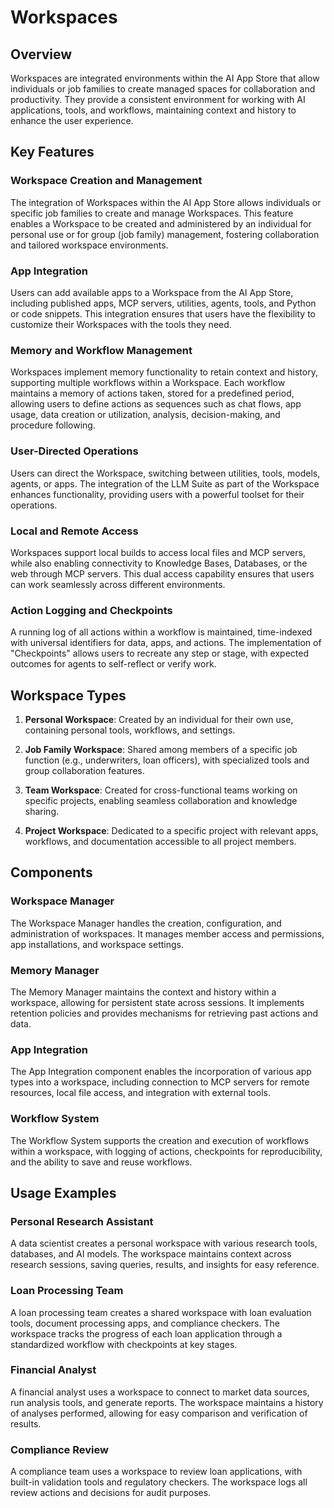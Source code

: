 # Workspaces

## Overview

Workspaces are integrated environments within the AI App Store that allow individuals or job families to create managed spaces for collaboration and productivity. They provide a consistent environment for working with AI applications, tools, and workflows, maintaining context and history to enhance the user experience.

## Key Features

### Workspace Creation and Management

The integration of Workspaces within the AI App Store allows individuals or specific job families to create and manage Workspaces. This feature enables a Workspace to be created and administered by an individual for personal use or for group (job family) management, fostering collaboration and tailored workspace environments.

### App Integration

Users can add available apps to a Workspace from the AI App Store, including published apps, MCP servers, utilities, agents, tools, and Python or code snippets. This integration ensures that users have the flexibility to customize their Workspaces with the tools they need.

### Memory and Workflow Management

Workspaces implement memory functionality to retain context and history, supporting multiple workflows within a Workspace. Each workflow maintains a memory of actions taken, stored for a predefined period, allowing users to define actions as sequences such as chat flows, app usage, data creation or utilization, analysis, decision-making, and procedure following.

### User-Directed Operations

Users can direct the Workspace, switching between utilities, tools, models, agents, or apps. The integration of the LLM Suite as part of the Workspace enhances functionality, providing users with a powerful toolset for their operations.

### Local and Remote Access

Workspaces support local builds to access local files and MCP servers, while also enabling connectivity to Knowledge Bases, Databases, or the web through MCP servers. This dual access capability ensures that users can work seamlessly across different environments.

### Action Logging and Checkpoints

A running log of all actions within a workflow is maintained, time-indexed with universal identifiers for data, apps, and actions. The implementation of "Checkpoints" allows users to recreate any step or stage, with expected outcomes for agents to self-reflect or verify work.

## Workspace Types

1. **Personal Workspace**: Created by an individual for their own use, containing personal tools, workflows, and settings.

2. **Job Family Workspace**: Shared among members of a specific job function (e.g., underwriters, loan officers), with specialized tools and group collaboration features.

3. **Team Workspace**: Created for cross-functional teams working on specific projects, enabling seamless collaboration and knowledge sharing.

4. **Project Workspace**: Dedicated to a specific project with relevant apps, workflows, and documentation accessible to all project members.

## Components

### Workspace Manager

The Workspace Manager handles the creation, configuration, and administration of workspaces. It manages member access and permissions, app installations, and workspace settings.

### Memory Manager

The Memory Manager maintains the context and history within a workspace, allowing for persistent state across sessions. It implements retention policies and provides mechanisms for retrieving past actions and data.

### App Integration

The App Integration component enables the incorporation of various app types into a workspace, including connection to MCP servers for remote resources, local file access, and integration with external tools.

### Workflow System

The Workflow System supports the creation and execution of workflows within a workspace, with logging of actions, checkpoints for reproducibility, and the ability to save and reuse workflows.

## Usage Examples

### Personal Research Assistant

A data scientist creates a personal workspace with various research tools, databases, and AI models. The workspace maintains context across research sessions, saving queries, results, and insights for easy reference.

### Loan Processing Team

A loan processing team creates a shared workspace with loan evaluation tools, document processing apps, and compliance checkers. The workspace tracks the progress of each loan application through a standardized workflow with checkpoints at key stages.

### Financial Analyst

A financial analyst uses a workspace to connect to market data sources, run analysis tools, and generate reports. The workspace maintains a history of analyses performed, allowing for easy comparison and verification of results.

### Compliance Review

A compliance team uses a workspace to review loan applications, with built-in validation tools and regulatory checkers. The workspace logs all review actions and decisions for audit purposes.